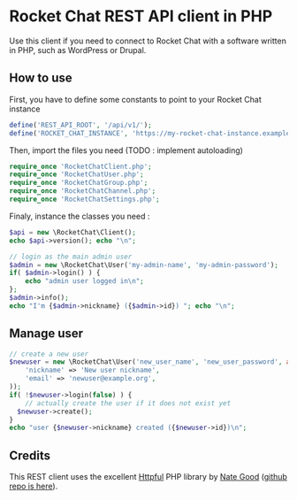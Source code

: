 # Rocket Chat REST API client in PHP

Use this client if you need to connect to Rocket Chat with a software written
in PHP, such as WordPress or Drupal.

## How to use

First, you have to define some constants to point to your Rocket Chat instance
```php
define('REST_API_ROOT', '/api/v1/');
define('ROCKET_CHAT_INSTANCE', 'https://my-rocket-chat-instance.example.org');
```
Then, import the files you need (TODO : implement autoloading)
```php
require_once 'RocketChatClient.php';
require_once 'RocketChatUser.php';
require_once 'RocketChatGroup.php';
require_once 'RocketChatChannel.php';
require_once 'RocketChatSettings.php';
```
Finaly, instance the classes you need : 
```php
$api = new \RocketChat\Client();
echo $api->version(); echo "\n";

// login as the main admin user
$admin = new \RocketChat\User('my-admin-name', 'my-admin-password');
if( $admin->login() ) {
	echo "admin user logged in\n";
};
$admin->info();
echo "I'm {$admin->nickname} ({$admin->id}) "; echo "\n";
```

## Manage user
```php
// create a new user
$newuser = new \RocketChat\User('new_user_name', 'new_user_password', array(
	'nickname' => 'New user nickname',
	'email' => 'newuser@example.org',
));
if( !$newuser->login(false) ) {
	// actually create the user if it does not exist yet
  $newuser->create();
}
echo "user {$newuser->nickname} created ({$newuser->id})\n";
```
## Credits
This REST client uses the excellent [Httpful](http://phphttpclient.com/) PHP library by [Nate Good](https://github.com/nategood) ([github repo is here](https://github.com/nategood/httpful)).
